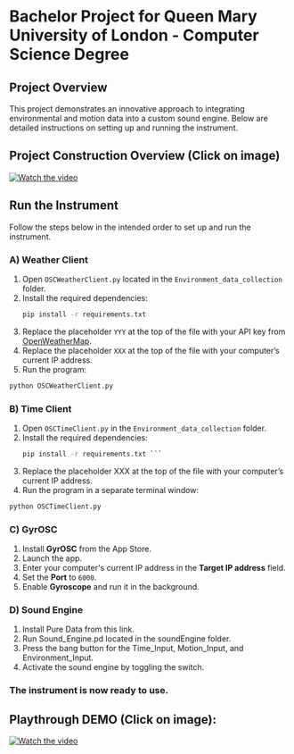 # Bachelor Project for Queen Mary University of London - Computer Science Degree

## Project Overview
This project demonstrates an innovative approach to integrating environmental and motion data into a custom sound engine. Below are detailed instructions on setting up and running the instrument.

## Project Construction Overview (Click on image)
[![Watch the video](https://img.youtube.com/vi/osoEanJy1pE/maxresdefault.jpg)](https://www.youtube.com/watch?v=osoEanJy1pE)

## Run the Instrument
Follow the steps below in the intended order to set up and run the instrument.

### A) Weather Client
1. Open `OSCWeatherClient.py` located in the `Environment_data_collection` folder.
2. Install the required dependencies:
   ```bash
   pip install -r requirements.txt
   ```
3. Replace the placeholder `YYY` at the top of the file with your API key from [OpenWeatherMap](https://openweathermap.org/api).  
4. Replace the placeholder `XXX` at the top of the file with your computer’s current IP address.  
5. Run the program:
  ```bash
  python OSCWeatherClient.py
  ```
### B) Time Client
1. Open `OSCTimeClient.py` in the `Environment_data_collection` folder.
2. Install the required dependencies:
   ```bash
   pip install -r requirements.txt ```
3. Replace the placeholder XXX at the top of the file with your computer’s current IP address.
4. Run the program in a separate terminal window:
```bash
python OSCTimeClient.py
```

### C) GyrOSC
1. Install **GyrOSC** from the App Store.
2. Launch the app.
3. Enter your computer's current IP address in the **Target IP address** field.
4. Set the **Port** to `6000`.
5. Enable **Gyroscope** and run it in the background.

### D) Sound Engine
1. Install Pure Data from this link.
2. Run Sound_Engine.pd located in the soundEngine folder.
3. Press the bang button for the Time_Input, Motion_Input, and Environment_Input.
4. Activate the sound engine by toggling the switch.


### The instrument is now ready to use.

## Playthrough DEMO (Click on image):
[![Watch the video](https://img.youtube.com/vi/12AitBk8yDo/maxresdefault.jpg)](https://www.youtube.com/watch?v=12AitBk8yDo)
